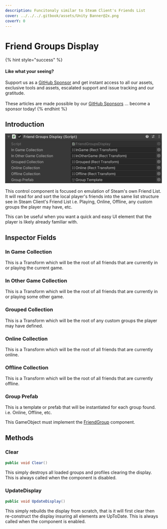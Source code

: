 ```yaml
---
description: Funcitonaly similar to Steam Client's Friends List
cover: ../../../.gitbook/assets/Unity Banner@2x.png
coverY: 0
---
```


# Friend Groups Display

{% hint style="success" %}
#### Like what your seeing?

Support us as a [GitHub Sponsor](../../../become-a-sponsor/) and get instant access to all our assets, exclusive tools and assets, escalated support and issue tracking and our gratitude.\
\
These articles are made possible by our [GitHub Sponsors](../../../become-a-sponsor/) ... become a sponsor today!
{% endhint %}

## &#x20;Introduction

![](<../../../.gitbook/assets/image (403).png>)

This control component is focused on emulation of Steam's own Friend List. It will read for and sort the local player's friends into the same list structure see in Steam Client's Friend List i.e. Playing, Online, Offline, any custom groups the player may have, etc.

This can be useful when you want a quick and easy UI element that the player is likely already familiar with.&#x20;

## Inspector Fields

### In Game Collection

This is a Transform which will be the root of all friends that are currently in or playing the current game.

### In Other Game Collection

This is a Transform which will be the root of all friends that are currently in or playing some other game.

### Grouped Collection

This is a Transform which will be the root of any custom groups the player may have defined.

### Online Collection

This is a Transform which will be the root of all friends that are currently online.

### Offline Collection

This is a Transform which will be the root of all friends that are currently offline.

### Group Prefab

This is a template or prefab that will be instantiated for each group found. i.e. Online, Offline, etc.

This GameObject must implement the [FriendGroup](friend-group.md) component.

## Methods

### Clear

```csharp
public void Clear()
```

This simply destroys all loaded groups and profiles clearing the display. This is always called when the component is disabled.

### UpdateDisplay

```csharp
public void UpdateDisplay()
```

This simply rebuilds the display from scratch, that is it will first clear then re-construct the display insuring all elements are UpToDate. This is always called when the component is enabled.
